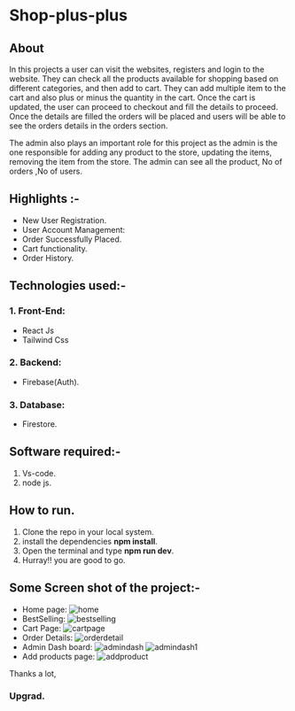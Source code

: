 ﻿# Shop-plus-plus
 ## About
In this projects a user can visit the websites, registers and login to the website. They can check all the products available for shopping based on different categories, and then add to cart. They can add multiple item to the cart and also plus or minus the quantity in the cart. Once the cart is updated, the user can proceed to checkout and fill the  details to proceed. Once the details are filled the orders will be placed and users will be able to see the orders details in the orders section. 

The admin also plays an important role for this project as the admin is the one responsible for adding any product to the store, updating the items, removing the item from the store. The admin can see all the product, No of orders ,No of users.

## Highlights :-
- New User Registration.
- User Account Management:
- Order Successfully Placed.
- Cart functionality.
- Order History.

## Technologies used:-
### 1. Front-End:
- React Js
- Tailwind Css
### 2. Backend:
- Firebase(Auth).
### 3. Database:
- Firestore.

## Software required:-
1. Vs-code.
2. node js.

## How to run.
1. Clone the repo in your local system.
2. install the dependencies **npm install**.
3. Open the terminal and type **npm run dev**.
4. Hurray!! you are good to go.

## Some Screen shot of the project:-
- Home page:
![home](https://github.com/user-attachments/assets/1be647f1-a316-471b-a483-197edfd8ba12)
- BestSelling:
![bestselling](https://github.com/user-attachments/assets/43f44c79-1955-4b11-8332-a07473db9128)
- Cart Page:
![cartpage](https://github.com/user-attachments/assets/a886bcc9-b291-42e9-bfff-1bf6bd6ae9f4)
- Order Details:
![orderdetail](https://github.com/user-attachments/assets/801e8617-604d-4730-bd58-828be23c5c39)
- Admin Dash board:
![admindash](https://github.com/user-attachments/assets/b74cb235-ff7a-404e-82d1-e1a9ca07070a)
![admindash1](https://github.com/user-attachments/assets/8f8b8ec5-c953-41b6-bb8b-3ed6d9a29b2d)
- Add products page:
![addproduct](https://github.com/user-attachments/assets/038c7742-0cdd-40ca-9fc7-62ef5506e062)

Thanks a lot,
### Upgrad.

